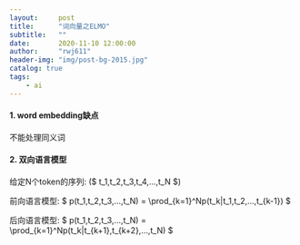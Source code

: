 ```yaml
---
layout:     post
title:      "词向量之ELMO"
subtitle:   ""
date:       2020-11-10 12:00:00
author:     "rwj611"
header-img: "img/post-bg-2015.jpg"
catalog: true
tags:
    - ai
---
```


<head>
    <script src="https://cdn.mathjax.org/mathjax/latest/MathJax.js?config=TeX-AMS-MML_HTMLorMML" type="text/javascript"></script>
    <script type="text/x-mathjax-config">
        MathJax.Hub.Config({
            tex2jax: {
            skipTags: ['script', 'noscript', 'style', 'textarea', 'pre'],
            inlineMath: [['$','$']]
            }
        });
    </script>
</head>

#### 1. word embedding缺点
不能处理同义词


#### 2. 双向语言模型
给定N个token的序列: ($ t_1,t_2,t_3,t_4,...,t_N $)

前向语言模型:
$ p(t_1,t_2,t_3,...,t_N) = \prod_{k=1}^Np(t_k|t_1,t_2,...,t_{k-1}) $

后向语言模型:
$ p(t_1,t_2,t_3,...,t_N) = \prod_{k=1}^Np(t_k|t_{k+1},t_{k+2},...,t_N) $
